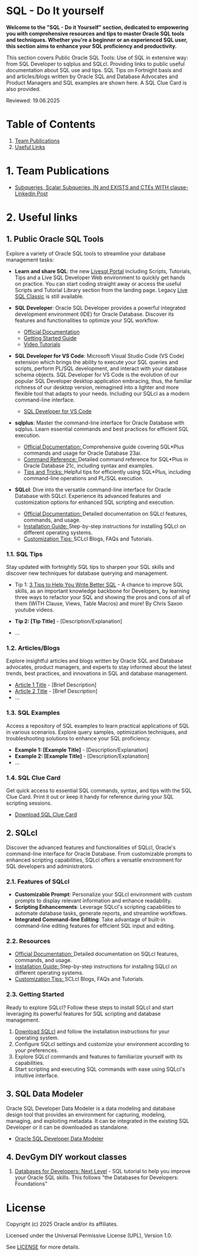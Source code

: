 # SQL - Do It yourself 
**Welcome to the "SQL - Do it Yourself" section, dedicated to empowering you with comprehensive resources and tips to master Oracle SQL tools and techniques. Whether you're a beginner or an experienced SQL user, this section aims to enhance your SQL proficiency and productivity.**

This section covers Public Oracle SQL Tools: Use of SQL in extensive way: from SQL Developer to sqlplus and SQLcl.
Providing links to public useful documentation about SQL use and tips. SQL Tips on Fortnight basis and and articles/blogs written by Oracle SQL and Database Advocates and Product Managers and SQL examples are shown here.
A SQL Clue Card is also provided.

Reviewed: 19.06.2025

# Table of Contents
 
1. [Team Publications](#team-publications)
2. [Useful Links](#useful-links)


# 1. Team Publications
- [Subqueries, Scalar Subqueries, IN and EXISTS and CTEs WITH clause- Linkedin Post](https://www.linkedin.com/posts/ppaolucci_devgym-chrissaxon-activity-7333117804474216449-uwul?utm_source=share&utm_medium=member_desktop&rcm=ACoAAAAKKqcBMGaLM24oFc1jnB_Fhe5AkpZfpu4)


# 2. Useful links

## 1. Public Oracle SQL Tools

Explore a variety of Oracle SQL tools to streamline your database management tasks:

- **Learn and share SQL**: the new [Livesql Portal](https://livesql.oracle.com/landing/) including Scripts, Tutorials, Tips and a Live SQL Developer Web environment to quickly get hands on practice. You can start coding straight away or access the useful Scripts and Tutorial Library section from the landing page. Legacy [Live SQL Classic](https://livesql.oracle.com/ords/f?p=590:1000::::::) is still available.

- **SQL Developer**: Oracle SQL Developer provides a powerful integrated development environment (IDE) for Oracle Database. Discover its features and functionalities to optimize your SQL workflow.
  - [Official Documentation](https://docs.oracle.com/cd/E12151_01/index.htm)
  - [Getting Started Guide](https://docs.oracle.com/cd/E25259_01/appdev.31/e24285/toc.htm)
  - [Video Tutorials](link)

- **SQL Developer for VS Code**: Microsoft Visual Studio Code (VS Code) extension which brings the ability to execute your SQL queries and scripts, perform PL/SQL development, and interact with your database schema objects. SQL Developer for VS Code is the evolution of our popular SQL Developer desktop application embracing, thus, the familiar richness of our desktop version, reimagined into a lighter and more flexible tool that adapts to your needs. Including our SQLcl as a modern command-line interface.
   - [SQL Developer for VS Code](https://www.oracle.com/database/sqldeveloper/vscode)

- **sqlplus**: Master the command-line interface for Oracle Database with sqlplus. Learn essential commands and best practices for efficient SQL execution.
  - [Official Documentation: ](https://docs.oracle.com/en/database/oracle/oracle-database/23/sqpug/index.html)Comprehensive guide covering SQL*Plus commands and usage for Oracle Database 23ai.
  - [Command Reference: ](https://docs.oracle.com/en/database/oracle/oracle-database/21/sqpug/SQL-Plus-command-reference.html#GUID-177F24B7-D154-4F8B-A05B-7568079800C6)Detailed command reference for SQL*Plus in Oracle Database 21c, including syntax and examples.
  - [Tips and Tricks: ](https://docs.oracle.com/search/?q=sql+plus)Helpful tips for efficiently using SQL*Plus, including command-line operations and PL/SQL execution.

- **SQLcl**: Dive into the versatile command-line interface for Oracle Database with SQLcl. Experience its advanced features and customization options for enhanced SQL scripting and execution.
  - [Official Documentation: ](https://docs.oracle.com/en/database/oracle/sql-developer-command-line/21.4/sqcug/index.html)Detailed documentation on SQLcl features, commands, and usage.
  - [Installation Guide: ](https://docs.oracle.com/en/database/oracle/apex/23.2/aeadm/downloading-and-installing-sqlcl.html)Step-by-step instructions for installing SQLcl on different operating systems.
  - [Customization Tips: ](https://docs.oracle.com/search/?q=sqlcl&pg=1&size=10&showfirstpage=true&cType=WM147046%2CWM147070%2CWM175021&lang=en)SCLcl Blogs, FAQs and Tutorials.

### 1.1. SQL Tips

Stay updated with fortnightly SQL tips to sharpen your SQL skills and discover new techniques for database querying and management.

- Tip 1: [3 Tips to Help You Write Better SQL](https://www.youtube.com/watch?v=Hjfvf8VqY9E&list=WL) - 
        A chance to improve SQL skills, as an important knowledge backbone for Developers, by learning three ways to refactor your SQL and showing the pros and cons of all of them (WITH Clause, Views, Table Macros) and more! By Chris Saxon youtube videos.

- **Tip 2: [Tip Title]** - [Description/Explanation]
- ...

### 1.2. Articles/Blogs

Explore insightful articles and blogs written by Oracle SQL and Database advocates, product managers, and experts to stay informed about the latest trends, best practices, and innovations in SQL and database management.

- [Article 1 Title](link) - [Brief Description]
- [Article 2 Title](link) - [Brief Description]
- ...

### 1.3. SQL Examples

Access a repository of SQL examples to learn practical applications of SQL in various scenarios. Explore query samples, optimization techniques, and troubleshooting solutions to enhance your SQL proficiency.

- **Example 1: [Example Title]** - [Description/Explanation]
- **Example 2: [Example Title]** - [Description/Explanation]
- ...

### 1.4. SQL Clue Card

Get quick access to essential SQL commands, syntax, and tips with the SQL Clue Card. Print it out or keep it handy for reference during your SQL scripting sessions.

- [Download SQL Clue Card](./images/SQL_Cheat_Sheet_Version1.1.png)


## 2. SQLcl

Discover the advanced features and functionalities of SQLcl, Oracle's command-line interface for Oracle Database. From customizable prompts to enhanced scripting capabilities, SQLcl offers a versatile environment for SQL developers and administrators.

### 2.1. Features of SQLcl

- **Customizable Prompt**: Personalize your SQLcl environment with custom prompts to display relevant information and enhance readability.
- **Scripting Enhancements**: Leverage SQLcl's scripting capabilities to automate database tasks, generate reports, and streamline workflows.
- **Integrated Command-line Editing**: Take advantage of built-in command-line editing features for efficient SQL input and editing.

### 2.2.  Resources

- [Official Documentation: ](https://docs.oracle.com/en/database/oracle/sql-developer-command-line/21.4/sqcug/index.html)Detailed documentation on SQLcl features, commands, and usage.
- [Installation Guide: ](https://docs.oracle.com/en/database/oracle/apex/23.2/aeadm/downloading-and-installing-sqlcl.html)Step-by-step instructions for installing SQLcl on different operating systems.
- [Customization Tips: ](https://docs.oracle.com/search/?q=sqlcl&pg=1&size=10&showfirstpage=true&cType=WM147046%2CWM147070%2CWM175021&lang=en)SCLcl Blogs, FAQs and Tutorials.

### 2.3. Getting Started

Ready to explore SQLcl? Follow these steps to install SQLcl and start leveraging its powerful features for SQL scripting and database management.

1. [Download SQLcl](https://www.oracle.com/database/sqldeveloper/technologies/sqlcl/download/) and follow the installation instructions for your operating system.
2. Configure SQLcl settings and customize your environment according to your preferences.
3. Explore SQLcl commands and features to familiarize yourself with its capabilities.
4. Start scripting and executing SQL commands with ease using SQLcl's intuitive interface.


## 3. SQL Data Modeler
Oracle SQL Developer Data Modeler is a data modeling and database design tool that provides an environment for capturing, modeling, managing, and exploiting metadata.
It can be integrated in the existing SQL Developer or it can be downloaded as standalone.
- [Oracle SQL Developer Data Modeler](https://docs.oracle.com/en/database/oracle/sql-developer-data-modeler/index.html) 


## 4. DevGym DIY workout classes

1. [Databases for Developers: Next Level](https://devgym.oracle.com/pls/apex/f?p=10001:29:15932218738087:::29:P29_CLASS_ID:4063&cs=1_nEHG6GUd1XcC6iF7c9h6qOm91c7J7kbUnsfGwr0G7UUnUNhmQZff1nYX9YxqGuI7fvPcyjdHo5OIO8tWsnhzw) - SQL tutorial to help you improve your Oracle SQL skills. This follows "the Databases for Developers: Foundations"


# License

Copyright (c) 2025 Oracle and/or its affiliates.

Licensed under the Universal Permissive License (UPL), Version 1.0.

See [LICENSE](https://github.com/oracle-devrel/technology-engineering/blob/main/LICENSE) for more details.
